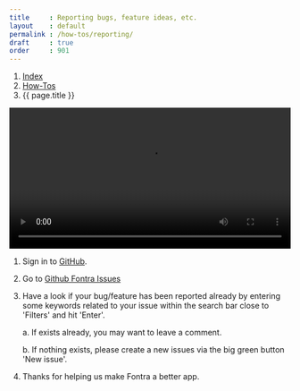 ```yaml
---
title     : Reporting bugs, feature ideas, etc.
layout    : default
permalink : /how-tos/reporting/
draft     : true
order     : 901
---
```


<nav aria-label="breadcrumb">
  <ol class="breadcrumb small">
    <li class="breadcrumb-item"><a href="{{ site.url }}">Index</a></li>
    <li class="breadcrumb-item"><a href="{{ site.url }}/how-tos">How-Tos</a></li>
    <li class="breadcrumb-item active" aria-current="page">{{ page.title }}</li>
  </ol>
</nav>

<video src="{{ site.url }}/videos/reporting-issues.mp4" controls="controls" style="width: 100%; max-width: 600px">
</video>


1. Sign in to [GitHub](https://github.com).

2. Go to [Github Fontra Issues](https://github.com/googlefonts/fontra/issues)

3. Have a look if your bug/feature has been reported already by entering some keywords related to your issue within the search bar close to 'Filters' and hit 'Enter'.

    a. If exists already, you may want to leave a comment.
    
    b. If nothing exists, please create a new issues via the big green button 'New issue'.

4. Thanks for helping us make Fontra a better app.


[Fontra Pak]: http://github.com/googlefonts/fontra-pak
[build Fontra from source]: ../building-fontra-from-source
[GitHub]: http://github.com
[Actions]: http://github.com/googlefonts/fontra-pak/actions

